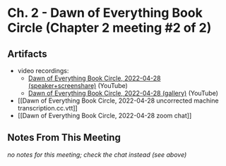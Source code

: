 # Ch. 2 - Dawn of Everything Book Circle (Chapter 2 meeting #2 of 2)

## Artifacts

- video recordings:
	- [Dawn of Everything Book Circle, 2022-04-28 (speaker+screenshare)]() (YouTube)
	- [Dawn of Everything Book Circle, 2022-04-28 (gallery)]() (YouTube)
- [[Dawn of Everything Book Circle, 2022-04-28 uncorrected machine transcription.cc.vtt]]
- [[Dawn of Everything Book Circle, 2022-04-28 zoom chat]]

## Notes From This Meeting
_no notes for this meeting; check the chat instead (see above)_